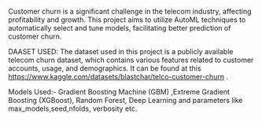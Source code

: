 Customer churn is a significant challenge in the telecom industry, affecting profitability and growth. This project aims to utilize AutoML techniques to automatically select and tune models, facilitating better prediction of customer churn.

DAASET USED:
The dataset used in this project is a publicly available telecom churn dataset, which contains various features related to customer accounts, usage, and demographics. It can be found at this https://www.kaggle.com/datasets/blastchar/telco-customer-churn .

Models Used:- Gradient Boosting Machine (GBM) ,Extreme Gradient Boosting (XGBoost), Random Forest, Deep Learning and parameters like  max_models,seed,nfolds, verbosity etc.


